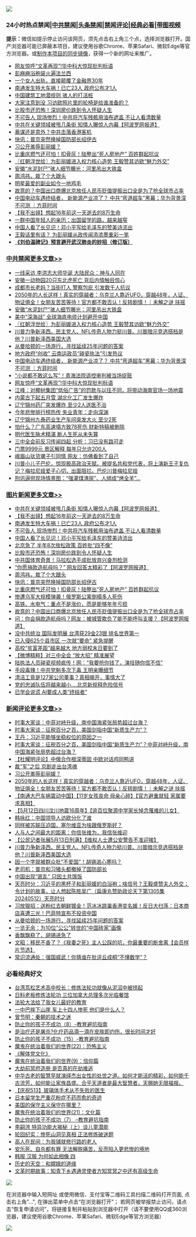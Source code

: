 ![](https://raw.githubusercontent.com/jsvpn/jsproxy/dev/64photo/fqnews-qr.jpg)

<div id="tt">
<h3>24小时热点禁闻|<a href="#%E4%B8%AD%E5%85%B1%E7%A6%81%E9%97%BB%E6%9B%B4%E5%A4%9A%E6%96%87%E7%AB%A0">中共禁闻</a>|<a href="#%E5%9B%BE%E7%89%87%E6%96%B0%E9%97%BB%E6%9B%B4%E5%A4%9A%E6%96%87%E7%AB%A0">头条禁闻</a>|<a href="#%E6%96%B0%E9%97%BB%E8%AF%84%E8%AE%BA%E6%9B%B4%E5%A4%9A%E6%96%87%E7%AB%A0">禁闻评论|<a href="#%E5%BF%85%E7%9C%8B%E7%BB%8F%E5%85%B8%E5%A5%BD%E6%96%87">经典必看</a>|<a href="https://9290254.xyz/3" target="_blank">带图视频</a></h3>
<div><b>提示：</b>微信如提示停止访问该网页，须先点击右上角三个点，选择浏览器打开。国产浏览器可能已屏蔽本项目，建议使用谷歌Chrome、苹果Safari、微软Edge等官方浏览器。或<a href="%E5%88%B6%E4%BD%9Cgit%E7%A6%81%E9%97%BB%E9%95%9C%E5%83%8F.md">制作本项目的同步镜像</a>，获得一个新的网址来推广。</div>
<ul>

<li><a href="/cbnews/20240513/2035955.md">网友惊呼“文革再现”!华中科大惊现批判标语</a></li>
<li><a href="/comments/20240513/2035978.md">彭麻麻浴袍装火遍法兰西</a></li>
<li><a href="/cnnews/20240513/2035968.md">一个女人出轨，直接颠覆了金融界30年</a></li>
<li><a href="/topimagenews/20240513/2036061.md">南通发生特大车祸！已亡23人 政府公布才1人</a></li>
<li><a href="/sohnews/20240513/2035936.md">中国建筑工地潜规则 骇人的打活桩</a></li>
<li><a href="/cnnews/20240513/2036010.md">大家注意到没 习访欧照片里的轮椅是给谁准备的？</a></li>
<li><a href="/topimagenews/20240513/2036021.md">比股市还恐怖！深圳房价跌到令人怀疑人生</a></li>
<li><a href="/topimagenews/20240513/2036043.md">不可告人 现场惨烈！中共将汽车残骸用油布遮盖 不让人看清数量</a></li>
<li><a href="/topimagenews/20240513/2036143.md">中共在关键领域被甩几条街 知情人曝惊人内幕【阿波罗网报道】</a></li>
<li><a href="/lishi/20240513/2036036.md">蓄谋还是意外？中共击落香港客机</a></li>
<li><a href="/topimagenews/20240513/2035988.md">快讯：普京突然换掉国防部长绍伊古</a></li>
<li><a href="/comments/20240513/2036195.md">习公开羞辱彭丽媛？</a></li>
<li><a href="/topimagenews/20240513/2035981.md">比重庆燃气还可怕！扣骨灰！陆整出“死人房地产” 百姓群起抗议</a></li>
<li><a href="/cbnews/20240513/2036086.md">〖红朝浮世绘〗为彭丽媛进入权力核心造势 王毅赞其访欧“魅力外交”</a></li>
<li><a href="/cbnews/20240513/2036122.md">安徽“水泥封尸”骇人细节曝光：河里吊出大铁盒</a></li>
<li><a href="/topimagenews/20240513/2036000.md">周鸿祎，栽了个大跟头</a></li>
<li><a href="/baitai/20240513/2035959.md">明星最爱的副业如今一地鸡毛</a></li>
<li><a href="/topimagenews/20240513/2035954.md">故意的？中国出口商爆北京放任人民币贬值提振出口全是为了抢全球市占率</a></li>
<li><a href="/comments/20240513/2035972.md">中国电动车遇终结者， 新能源产业凉了？ 中共“弯道超车”黑幕；华为背景深不可测 ｜方菲时间</a></li>
<li><a href="/topimagenews/20240513/2036062.md">【我不出镜】想起16年前这一天逝去的8万生命</a></li>
<li><a href="/cnnews/20240513/2036077.md">一群中国年轻人的亲历：出国留学的路，越来越窄</a></li>
<li><a href="/topimagenews/20240513/2036042.md">中国人看了长见识！邓小平写给毛泽东的赞美诗流出</a></li>
<li><a href="/baitai/20240513/2035937.md">王毅话里有话？ 为彭丽媛从政传闻添浓墨重彩一笔</a></li>
<li><b><a href="/comments/20200207/1272816.md" target="_blank">《刘伯温碑记》预言避开武汉肺炎的妙招（修订版）</a></b></li>
</ul>
</div>

<div class="catlist">
<h3><a href="/cbnews/" target="_blank">中共禁闻</a><span><a href="/cbnews/" target="_blank" rel="nofollow">更多文章>></a></span></h3>
<ul>
<li><a href="/cbnews/20240514/2036283.md" target="_blank">一线采访 李洪志大师华诞 大陆民众：神与人同在</a></li>
<li><a href="/cbnews/20240513/2036261.md" target="_blank">安徽一动物园20只东北虎死亡 背后内情触目惊心</a></li>
<li><a href="/cbnews/20240513/2036225.md" target="_blank">成都市长老妈？当街打人 警察包庇 引发数千人抗议</a></li>
<li><a href="/comments/20240513/2036190.md" target="_blank">2050年的人长这样！真实的穿越者：乌克兰人靠近UFO，穿越48年，人证、物证俱全！女朋友苦苦等待！官方都不敢否认！反转剧情！｜未解之谜 扶摇</a></li>
<li><a href="/cbnews/20240513/2036122.md" target="_blank">安徽“水泥封尸”骇人细节曝光：河里吊出大铁盒</a></li>
<li><a href="/cbnews/20240513/2036093.md" target="_blank">美中“深海战” 全球海底电缆计划避开中国</a></li>
<li><a href="/cbnews/20240513/2036086.md" target="_blank">〖红朝浮世绘〗为彭丽媛进入权力核心造势 王毅赞其访欧“魅力外交”</a></li>
<li><a href="/comments/20240513/2036085.md" target="_blank">川普力争新泽西。民主党人、NFL传奇人物力挺川普。川普暗示竞选搭档是他？川普新泽西美国大选</a></li>
<li><a href="/comments/20240513/2036007.md" target="_blank">从曼哈顿的一场游行，寻找延续25年问题的答案</a></li>
<li><a href="/cbnews/20240513/2035990.md" target="_blank">地方政府“创收” 云南运政员“碰瓷执法”引发热议</a></li>
<li><a href="/comments/20240513/2035972.md" target="_blank">中国电动车遇终结者， 新能源产业凉了？ 中共“弯道超车”黑幕；华为背景深不可测 ｜方菲时间</a></li>
<li><a href="/cbnews/20240513/2035966.md" target="_blank">“小说都不敢这么写”！青海法院遥控审判被当场捉赃</a></li>
<li><a href="/cbnews/20240513/2035955.md" target="_blank">网友惊呼“文革再现”!华中科大惊现批判标语</a></li>
<li><a href="/cbnews/20240512/2035926.md" target="_blank">江峰：对椰树集团“低俗广告”的罚款与以往不同，将带动海南官场一场地震</a></li>
<li><a href="/cbnews/20240512/2035920.md" target="_blank">内蒙古下起五月雪 湖北化工厂发生爆炸</a></li>
<li><a href="/cbnews/20240512/2035919.md" target="_blank">辽宁锦州药厂突发爆炸 至少2人送医不治</a></li>
<li><a href="/cbnews/20240512/2035914.md" target="_blank">今年悲惨排行榜热传 失业青年：走向深渊</a></li>
<li><a href="/cbnews/20240512/2035893.md" target="_blank">辽宁锦州九泰药业生产车间突发大火 至少2死</a></li>
<li><a href="/cbnews/20240512/2035892.md" target="_blank">怕什么？广东高速塌方致78死伤 财新特稿被删除</a></li>
<li><a href="/cbnews/20240512/2035835.md" target="_blank">明代医生脉术精湛 断人生死从未失算</a></li>
<li><a href="/cbnews/20240512/2035865.md" target="_blank">三中全会前反习传闻四起 分析：习已没有路可走</a></li>
<li><a href="/cbnews/20240512/2035778.md" target="_blank">门票9999元 景区解释 每年只允许200人</a></li>
<li><a href="/cbnews/20240512/2035777.md" target="_blank">峨眉山驮货骡子引同情 网友：仿佛看到了自己</a></li>
<li><a href="/comments/20240512/2035773.md" target="_blank">川普小儿子巴伦，惊现极高政治天赋。被提名共和党代表，将上演新王子复仇记？梅拉尼娅爱子心切，出面阻拦。巴伦川普梅拉尼娅</a></li>
<li><a href="/cbnews/20240512/2035766.md" target="_blank">刑讯逼供现场情景图：“强灌煤渣尿”、人绑成“烤全羊”…</a></li>

</ul>
</div>
<div class="catlist">
<h3><a href="/topimagenews/" target="_blank">图片新闻</a><span><a href="/topimagenews/" target="_blank" rel="nofollow">更多文章>></a></span></h3>
<ul>
<li><a href="/topimagenews/20240513/2036143.md" target="_blank">中共在关键领域被甩几条街 知情人曝惊人内幕【阿波罗网报道】</a></li>
<li><a href="/topimagenews/20240513/2036062.md" target="_blank">【我不出镜】想起16年前这一天逝去的8万生命</a></li>
<li><a href="/topimagenews/20240513/2036061.md" target="_blank">南通发生特大车祸！已亡23人 政府公布才1人</a></li>
<li><a href="/topimagenews/20240513/2036043.md" target="_blank">不可告人 现场惨烈！中共将汽车残骸用油布遮盖 不让人看清数量</a></li>
<li><a href="/topimagenews/20240513/2036042.md" target="_blank">中国人看了长见识！邓小平写给毛泽东的赞美诗流出</a></li>
<li><a href="/topimagenews/20240513/2036022.md" target="_blank">北京急了 半年8次放松政策 百姓批“四不像”</a></li>
<li><a href="/topimagenews/20240513/2036021.md" target="_blank">比股市还恐怖！深圳房价跌到令人怀疑人生</a></li>
<li><a href="/topimagenews/20240513/2036002.md" target="_blank">中共国体育奇景！马拉松选手成批放弃兴奋剂检测</a></li>
<li><a href="/topimagenews/20240513/2036001.md" target="_blank">“你愿捐款造航母吗？” 网友回答太精彩了【阿波罗网报道】</a></li>
<li><a href="/topimagenews/20240513/2036000.md" target="_blank">周鸿祎，栽了个大跟头</a></li>
<li><a href="/topimagenews/20240513/2035988.md" target="_blank">快讯：普京突然换掉国防部长绍伊古</a></li>
<li><a href="/topimagenews/20240513/2035981.md" target="_blank">比重庆燃气还可怕！扣骨灰！陆整出“死人房地产” 百姓群起抗议</a></li>
<li><a href="/topimagenews/20240513/2035980.md" target="_blank">惨遭乌军大规模弹袭！俄罗斯公寓倒榻多人死伤</a></li>
<li><a href="/topimagenews/20240513/2035965.md" target="_blank">高铁、水电气：重点不是涨价，而是能够年年亏损</a></li>
<li><a href="/topimagenews/20240513/2035954.md" target="_blank">故意的？中国出口商爆北京放任人民币贬值提振出口全是为了抢全球市占率</a></li>
<li><a href="/topimagenews/20240513/2035932.md" target="_blank">问：你会捐款造航母吗？网友：被城管欺负了能不能呼叫支援？【阿波罗网报道】</a></li>
<li><a href="/topimagenews/20240512/2035927.md" target="_blank">没中共统治 国际发明展 台湾获29金23银 排名世界第一</a></li>
<li><a href="/topimagenews/20240512/2035776.md" target="_blank">已入侵625个县市区 一次就“要命” 紧急提醒</a></li>
<li><a href="/topimagenews/20240512/2035756.md" target="_blank">高校“贫富差距”越来越大 地方弱校末日要到了</a></li>
<li><a href="/topimagenews/20240512/2035743.md" target="_blank">【微博精粹】对三中全会 “放大招” 精准展望</a></li>
<li><a href="/topimagenews/20240512/2035731.md" target="_blank">陆执法人员碰瓷视频疯传！网：“我要抢你钱了，演技随你信不信”</a></li>
<li><a href="/topimagenews/20240512/2035711.md" target="_blank">手段毒辣！中共党魁多次下毒 王明亲曝细节</a></li>
<li><a href="/topimagenews/20240512/2035696.md" target="_blank">清洁工竟是127家公司董事？真相揭开，事情大了</a></li>
<li><a href="/topimagenews/20240512/2035666.md" target="_blank">党的忠诚队伍将越来越小….北京新规释危险信号</a></li>
<li><a href="/topimagenews/20240512/2035665.md" target="_blank">已学会说谎 AI要成人类“终结者”</a></li>

</ul>
</div>
<div class="catlist">
<h3><a href="/comments/" target="_blank">新闻评论</a><span><a href="/comments/" target="_blank" rel="nofollow">更多文章>></a></span></h3>
<ul>
<li><a href="/comments/20240513/2036272.md" target="_blank">时事大家谈：中菲对峙升级，南中国海紧张局势超过台海？</a></li>
<li><a href="/comments/20240513/2036271.md" target="_blank">时事大家谈：征税百分之百，美国剑指中国“新质生产力”？</a></li>
<li><a href="/comments/20240513/2036264.md" target="_blank">王丹：习近平能够坐稳权位的原因之一</a></li>
<li><a href="/comments/20240513/2036231.md" target="_blank">时事大家谈：征税百分之百，美国剑指中国“新质生产力”？中菲对峙升级，南中国海紧张局势超过台海？</a></li>
<li><a href="/comments/20240513/2036216.md" target="_blank">【杜耀明评论】中俄合作根深蒂固 中欧对话鸡同鸭讲</a></li>
<li><a href="/comments/20240513/2036210.md" target="_blank">裁“军”之后 京剧走出台湾魂</a></li>
<li><a href="/comments/20240513/2036195.md" target="_blank">习公开羞辱彭丽媛？</a></li>
<li><a href="/comments/20240513/2036190.md" target="_blank">2050年的人长这样！真实的穿越者：乌克兰人靠近UFO，穿越48年，人证、物证俱全！女朋友苦苦等待！官方都不敢否认！反转剧情！｜未解之谜 扶摇</a></li>
<li><a href="/comments/20240513/2036170.md" target="_blank">【南通大巴车祸震动中国】【11岁女孩丧命 母亲心碎】【官方避重就轻 家属要求真相】</a></li>
<li><a href="/comments/20240513/2036133.md" target="_blank">【5月12日四川汶川地震16周年】【逾百位聚源中学家长悼念罹难的儿女】</a></li>
<li><a href="/comments/20240513/2036128.md" target="_blank">韩咏红：中国领导人访欧分化了谁</a></li>
<li><a href="/comments/20240513/2036095.md" target="_blank">同样被苏联压迫国，塞尔维亚为啥跟俄罗斯好？</a></li>
<li><a href="/comments/20240513/2036094.md" target="_blank">人与人之间最大的距离：你信张维为，我信张维迎</a></li>
<li><a href="/comments/20240513/2036091.md" target="_blank">【公民记者张展5月13日刑满】【维权人士遭公安警告不准迎接】</a></li>
<li><a href="/comments/20240513/2036085.md" target="_blank">川普力争新泽西。民主党人、NFL传奇人物力挺川普。川普暗示竞选搭档是他？川普新泽西美国大选</a></li>
<li><a href="/comments/20240513/2036073.md" target="_blank">因一个字就被群众批“不爱国”！胡锡进心寒吗？</a></li>
<li><a href="/comments/20240513/2036063.md" target="_blank">老司机：普京和习猪头都撤掉了国防部长</a></li>
<li><a href="/comments/20240513/2036045.md" target="_blank">中国出现“匪乱” 只因土共饿饭</a></li>
<li><a href="/comments/20240513/2036040.md" target="_blank">天亮时分：习近平的黑杯子和彭丽媛的白浴袍；啥信号？王毅盛赞夫人外交；令计划的故事，让人想起陈胜吴广（扁康丸赞助政论天下第1305集 20240512）天亮时分</a></li>
<li><a href="/comments/20240513/2036019.md" target="_blank">习放狠招：送粉红去朝鲜镀金！范冰冰跳巢香港变名媛！反日大扫荡：日本商店喜遭三光！巴菲特宣布不投资中国</a></li>
<li><a href="/comments/20240513/2036007.md" target="_blank">从曼哈顿的一场游行，寻找延续25年问题的答案</a></li>
<li><a href="/comments/20240513/2036006.md" target="_blank">一览无余：为10位“公公”转世的“中国砖家”画像</a></li>
<li><a href="/comments/20240513/2036005.md" target="_blank">香飘飘稳了，胡锡进急了</a></li>
<li><a href="/comments/20240513/2035999.md" target="_blank">文昭：移民不香了？《我妻之死》主人公踩的坑，你最重要的断舍离【会员样片节选】</a></li>
<li><a href="/comments/20240513/2035984.md" target="_blank">常识流通处：强国威武！你猜谁在批评丘成桐“不懂数学”？</a></li>

</ul>
</div>

<div class="catlist">
<h3>必看经典好文</h3>
<ul>
<li><a href="/cbnews/20220707/1755000.md" target="_blank">台湾茑松艺术高中校长：修炼法轮功就像从泥沼中被捞起</a></li>
<li><a href="/comments/20200531/1337359.md" target="_blank">日料老板修炼法轮功 三位加拿大总理多次光临餐馆</a></li>
<li><a href="/cbnews/20200516/1329218.md" target="_blank">法轮大法给了我女儿最好的教育</a></li>
<li><a href="/cbnews/20200611/1343057.md" target="_blank">一中巴摔下山崖 车上十四人惨死 他们是什么人？</a></li>
<li><a href="/comments/20230528/1889935.md" target="_blank">曾节明：秦朝的技术之迷</a></li>
<li><a href="/comments/20230923/1937654.md" target="_blank">防止你的孩子不成功（8）-教育避坑指南</a></li>
<li><a href="/comments/20240412/2024185.md" target="_blank">是治疗还是屠杀?化疗药品滴一滴在皮肤即灼伤，很长时间才好</a></li>
<li><a href="/comments/20231003/1941700.md" target="_blank">防止你的孩子不成功（15）-教育避坑指南</a></li>
<li><a href="/comments/20180804/981524.md" target="_blank">魔鬼在统治着我们的世界(22)：恐怖主义</a></li>
<li><a href="/bookwiki/20130610/138400.md" target="_blank">《解体党文化》</a></li>
<li><a href="/topimagenews/20180529/949649.md" target="_blank">魔鬼在统治着我们的世界(9)：信仰篇</a></li>
<li><a href="/lifebaike/20230309/1857707.md" target="_blank">大劫前冥府造册 是否真的在劫难逃</a></li>
<li><a href="/comments/20210420/1529876.md" target="_blank">中华古老的智慧早就演绎杰出女性的处世之道。如何才能活的精彩，如何能千古流芳，如何能让家族昌盛。合乎天道者是最大智慧者，天赐她无限福报。</a></li>
<li><a href="/cbnews/20210526/1554325.md" target="_blank">【庆祝513】玻璃体手术从不失败的医生</a></li>
<li><a href="/comments/20210324/1511732.md" target="_blank">日本留学生严重花粉症不药而愈的奇迹</a></li>
<li><a href="/lifebaike/20200520/1331379.md" target="_blank">美国的保守主义保守在哪里？</a></li>
<li><a href="/comments/20180802/980476.md" target="_blank">魔鬼在统治着我们的世界(21)：文化篇</a></li>
<li><a href="/comments/20230922/1901294.md" target="_blank">防止你的孩子不成功（7） &#8211;教育避坑指南</a></li>
<li><a href="/tculture/xiulian/20160303/508934.md" target="_blank">李嗣涔 特异功能大揭秘（上）谈儿童潜能</a></li>
<li><a href="/tculture/xiulian/20180114/885650.md" target="_blank">轮回纪实：惨死山洞见真相 正法修炼破迷题</a></li>
<li><a href="/tculture/20121023/72121.md" target="_blank">高人在民间：为我铺就修行路的老人</a></li>
<li><a href="/topimagenews/20180409/925880.md" target="_blank">安乐死、自杀都有罪 无法解脱痛苦，反而陷入更悲惨的境地</a></li>
<li><a href="/bannedvideo/20220403/1714030.md" target="_blank">韩服 汉服 为何如此相像 四</a></li>
<li><a href="/cbnews/20190219/1083302.md" target="_blank">历史的天空：和嫦娥的道缘</a></li>
<li><a href="/comments/20200308/1290079.md" target="_blank">文革时期故事：知青下乡遇通灵使者方知冥冥之中还有高级生命</a></li>

</ul>
</div>

![](https://raw.githubusercontent.com/jsvpn/jsproxy/dev/64photo/fqnews-qr.jpg)

在浏览器中输入短网址 或使用微信、支付宝等二维码工具扫描二维码打开页面, 点击右上角"...", 在弹出菜单中点击“在浏览器打开”； 若网页被举报禁止访问，请点击“恢复申请访问”，将链接复制并粘贴到浏览器中打开（请不要使用QQ或360浏览器，建议使用谷歌Chrome、苹果Safari、微软Edge等官方浏览器）

![](https://raw.githubusercontent.com/jsvpn/jsproxy/dev/64photo/wx.jpg)